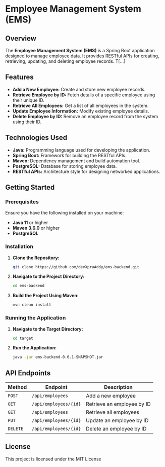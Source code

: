 # Employee Management System (EMS)

## Overview

The **Employee Management System (EMS)** is a Spring Boot application designed to manage employee data. It provides RESTful APIs for creating, retrieving, updating, and deleting employee records. T[...]

## Features

- **Add a New Employee:** Create and store new employee records.
- **Retrieve Employee by ID:** Fetch details of a specific employee using their unique ID.
- **Retrieve All Employees:** Get a list of all employees in the system.
- **Update Employee Information:** Modify existing employee details.
- **Delete Employee by ID:** Remove an employee record from the system using their ID.

## Technologies Used

- **Java:** Programming language used for developing the application.
- **Spring Boot:** Framework for building the RESTful APIs.
- **Maven:** Dependency management and build automation tool.
- **PostgreSQL:** Database for storing employee data.
- **RESTful APIs:** Architecture style for designing networked applications.

## Getting Started

### Prerequisites

Ensure you have the following installed on your machine:

- **Java 11** or higher
- **Maven 3.6.0** or higher
- **PostgreSQL** 

### Installation

1. **Clone the Repository:**

    ```bash
    git clone https://github.com/devXpraAddy/ems-backend.git
    ```

2. **Navigate to the Project Directory:**

    ```bash
    cd ems-backend
    ```

3. **Build the Project Using Maven:**

    ```bash
    mvn clean install
    ```

### Running the Application

1. **Navigate to the Target Directory:**

    ```bash
    cd target
    ```

2. **Run the Application:**

    ```bash
    java -jar ems-backend-0.0.1-SNAPSHOT.jar
    ```

## API Endpoints

| **Method** | **Endpoint**               | **Description**                      |
|------------|----------------------------|--------------------------------------|
| `POST`     | `/api/employees`           | Add a new employee                   |
| `GET`      | `/api/employees/{id}`      | Retrieve an employee by ID           |
| `GET`      | `/api/employees`           | Retrieve all employees               |
| `PUT`      | `/api/employees/{id}`      | Update an employee by ID             |
| `DELETE`   | `/api/employees/{id}`      | Delete an employee by ID             |

## License
This project is licensed under the MIT License
